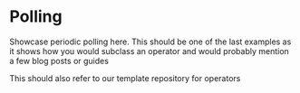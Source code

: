 # Polling

Showcase periodic polling here. This should be one of the last examples as it shows how you would subclass an operator and would probably mention a few blog posts or guides

This should also refer to our template repository for operators

